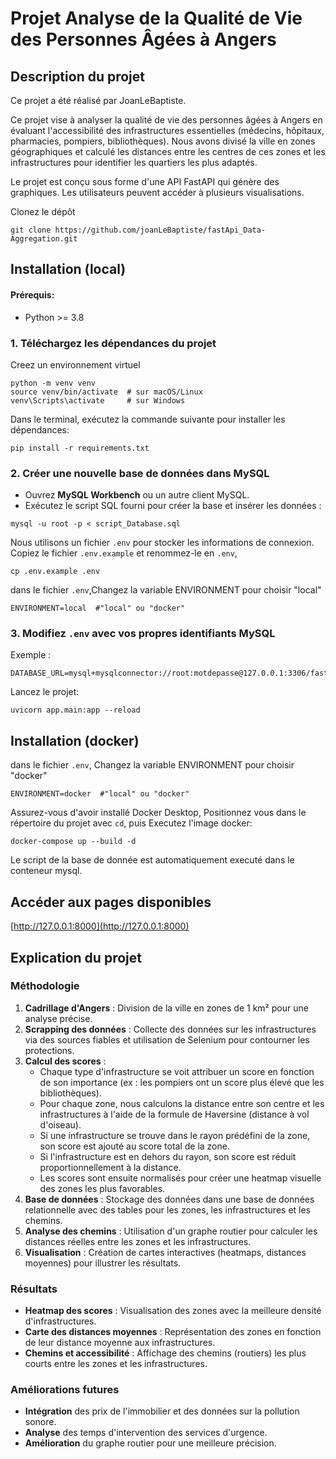# Projet Analyse de la Qualité de Vie des Personnes Âgées à Angers

## Description du projet
Ce projet a été réalisé par JoanLeBaptiste. 

Ce projet vise à analyser la qualité de vie des personnes âgées à Angers en évaluant l'accessibilité des infrastructures essentielles (médecins, hôpitaux, pharmacies, pompiers, bibliothèques). 
Nous avons divisé la ville en zones géographiques et calculé les distances entre les centres de ces zones et les infrastructures pour identifier les quartiers les plus adaptés.

Le projet est conçu sous forme d'une API FastAPI qui génère des graphiques. Les utilisateurs peuvent accéder à plusieurs visualisations.

Clonez le dépôt
```
git clone https://github.com/joanLeBaptiste/fastApi_Data-Aggregation.git
```

## Installation (local)


#### Prérequis:
- Python >= 3.8

### 1. Téléchargez les dépendances du projet

Creez un environnement virtuel
```
python -m venv venv
source venv/bin/activate  # sur macOS/Linux
venv\Scripts\activate     # sur Windows
```
Dans le terminal, exécutez la commande suivante pour installer les dépendances:

```
pip install -r requirements.txt
```
### 2. **Créer une nouvelle base de données dans MySQL**  
   - Ouvrez **MySQL Workbench** ou un autre client MySQL.
   - Exécutez le script SQL fourni pour créer la base et insérer les données :
```
mysql -u root -p < script_Database.sql
```
Nous utilisons un fichier `.env` pour stocker les informations de connexion.
Copiez le fichier `.env.example` et renommez-le en `.env`, 
```
cp .env.example .env
```
dans le fichier ```.env```,Changez la variable ENVIRONMENT pour choisir "local"
```
ENVIRONMENT=local  #"local" ou "docker"
```
### 3. **Modifiez `.env` avec vos propres identifiants MySQL**  
   Exemple :
```
DATABASE_URL=mysql+mysqlconnector://root:motdepasse@127.0.0.1:3306/fastapi_project
```
Lancez le projet:
```
uvicorn app.main:app --reload
```

## Installation (docker)
dans le fichier ```.env```, Changez la variable ENVIRONMENT pour choisir "docker"
```
ENVIRONMENT=docker  #"local" ou "docker"
```
Assurez-vous d'avoir installé Docker Desktop,
Positionnez vous dans le répertoire du projet avec ```cd```, puis
Executez l'image docker:
```
docker-compose up --build -d
```
Le script de la base de donnée est automatiquement executé dans le conteneur mysql.

## Accéder aux pages disponibles

   [http://127.0.0.1:8000](http://127.0.0.1:8000)


## Explication du projet

### Méthodologie

1. **Cadrillage d'Angers** : Division de la ville en zones de 1 km² pour une analyse précise.
2. **Scrapping des données** : Collecte des données sur les infrastructures via des sources fiables et utilisation de Selenium pour contourner les protections.
3. **Calcul des scores** :  
   - Chaque type d'infrastructure se voit attribuer un score en fonction de son importance (ex : les pompiers ont un score plus élevé que les bibliothèques).  
   - Pour chaque zone, nous calculons la distance entre son centre et les infrastructures à l'aide de la formule de Haversine (distance à vol d'oiseau).  
   - Si une infrastructure se trouve dans le rayon prédéfini de la zone, son score est ajouté au score total de la zone.  
   - Si l'infrastructure est en dehors du rayon, son score est réduit proportionnellement à la distance.  
   - Les scores sont ensuite normalisés pour créer une heatmap visuelle des zones les plus favorables.
4. **Base de données** : Stockage des données dans une base de données relationnelle avec des tables pour les zones, les infrastructures et les chemins.
5. **Analyse des chemins** : Utilisation d'un graphe routier pour calculer les distances réelles entre les zones et les infrastructures.
6. **Visualisation** : Création de cartes interactives (heatmaps, distances moyennes) pour illustrer les résultats.

### Résultats

- **Heatmap des scores** : Visualisation des zones avec la meilleure densité d'infrastructures.
- **Carte des distances moyennes** : Représentation des zones en fonction de leur distance moyenne aux infrastructures.
- **Chemins et accessibilité** : Affichage des chemins (routiers) les plus courts entre les zones et les infrastructures.

### Améliorations futures
- **Intégration** des prix de l'immobilier et des données sur la pollution sonore.
- **Analyse** des temps d'intervention des services d'urgence.
- **Amélioration** du graphe routier pour une meilleure précision.




